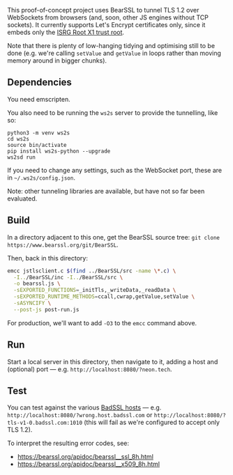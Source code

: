 
This proof-of-concept project uses BearSSL to tunnel TLS 1.2 over WebSockets from browsers (and, soon, other JS engines without TCP sockets). It currently supports Let's Encrypt certificates only, since it embeds only the [ISRG Root X1 trust root](https://letsencrypt.org/certs/isrgrootx1.pem).

Note that there is plenty of low-hanging tidying and optimising still to be done (e.g. we're calling `setValue` and `getValue` in loops rather than moving memory around in bigger chunks).

## Dependencies

You need emscripten. 

You also need to be running the `ws2s` server to provide the tunnelling, like so:

```
python3 -m venv ws2s
cd ws2s
source bin/activate
pip install ws2s-python --upgrade
ws2sd run
```

If you need to change any settings, such as the WebSocket port, these are in `~/.ws2s/config.json`.

Note: other tunneling libraries are available, but have not so far been evaluated.

## Build

In a directory adjacent to this one, get the BearSSL source tree: `git clone https://www.bearssl.org/git/BearSSL`.

Then, back in this directory:

```bash
emcc jstlsclient.c $(find ../BearSSL/src -name \*.c) \
  -I../BearSSL/inc -I../BearSSL/src \
  -o bearssl.js \
  -sEXPORTED_FUNCTIONS=_initTls,_writeData,_readData \
  -sEXPORTED_RUNTIME_METHODS=ccall,cwrap,getValue,setValue \
  -sASYNCIFY \
  --post-js post-run.js
```

For production, we'll want to add `-O3` to the `emcc` command above.

## Run

Start a local server in this directory, then navigate to it, adding a host and (optional) port — e.g. `http://localhost:8080/?neon.tech`.

## Test

You can test against the various [BadSSL hosts](https://badssl.com/) — e.g. `http://localhost:8080/?wrong.host.badssl.com` or `http://localhost:8080/?tls-v1-0.badssl.com:1010` (this will fail as we're configured to accept only TLS 1.2).

To interpret the resulting error codes, see:

* https://bearssl.org/apidoc/bearssl__ssl_8h.html
* https://bearssl.org/apidoc/bearssl__x509_8h.html
